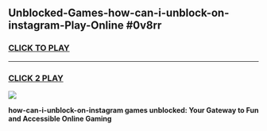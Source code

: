 
## Unblocked-Games-how-can-i-unblock-on-instagram-Play-Online #0v8rr
<h3>
<a href="https://news.freeplayer.one?title=how-can-i-unblock-on-instagram&ref=3">CLICK TO PLAY</a></h3>
<hr>

<h3>
<a href="https://news.freeplayer.one?title=how-can-i-unblock-on-instagram&ref=3">CLICK 2 PLAY</a>
  
</h3>

<a href="https://news.freeplayer.one?title=how-can-i-unblock-on-instagram&ref=3"><img src="https://clearcache.store/games.png"></a>


**how-can-i-unblock-on-instagram games unblocked: Your Gateway to Fun and Accessible Online Gaming**
